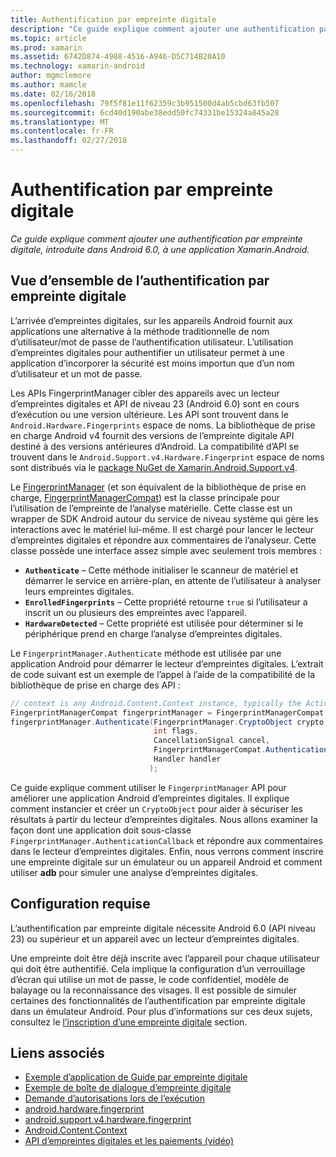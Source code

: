 ```yaml
---
title: Authentification par empreinte digitale
description: "Ce guide explique comment ajouter une authentification par empreinte digitale, introduite dans Android 6.0, à une application Xamarin.Android."
ms.topic: article
ms.prod: xamarin
ms.assetid: 6742D874-4988-4516-A946-D5C714B20A10
ms.technology: xamarin-android
author: mgmclemore
ms.author: mamcle
ms.date: 02/16/2018
ms.openlocfilehash: 79f5f81e11f62359c3b951500d4ab5cbd63fb507
ms.sourcegitcommit: 6cd40d190abe38edd50fc74331be15324a845a28
ms.translationtype: MT
ms.contentlocale: fr-FR
ms.lasthandoff: 02/27/2018
---
```

# <a name="fingerprint-authentication"></a>Authentification par empreinte digitale

_Ce guide explique comment ajouter une authentification par empreinte digitale, introduite dans Android 6.0, à une application Xamarin.Android._


## <a name="fingerprint-authentication-overview"></a>Vue d’ensemble de l’authentification par empreinte digitale

L’arrivée d’empreintes digitales, sur les appareils Android fournit aux applications une alternative à la méthode traditionnelle de nom d’utilisateur/mot de passe de l’authentification utilisateur. L’utilisation d’empreintes digitales pour authentifier un utilisateur permet à une application d’incorporer la sécurité est moins importun que d’un nom d’utilisateur et un mot de passe.

Les APIs FingerprintManager cibler des appareils avec un lecteur d’empreintes digitales et API de niveau 23 (Android 6.0) sont en cours d’exécution ou une version ultérieure. Les API sont trouvent dans le `Android.Hardware.Fingerprints` espace de noms. La bibliothèque de prise en charge Android v4 fournit des versions de l’empreinte digitale API destiné à des versions antérieures d’Android. La compatibilité d’API se trouvent dans le `Android.Support.v4.Hardware.Fingerprint` espace de noms sont distribués via le [package NuGet de Xamarin.Android.Support.v4](https://www.nuget.org/packages/Xamarin.Android.Support.v4/).

Le [FingerprintManager](http://developer.android.com/reference/android/hardware/fingerprint/FingerprintManager.html) (et son équivalent de la bibliothèque de prise en charge, [FingerprintManagerCompat](http://developer.android.com/reference/android/support/v4/hardware/fingerprint/FingerprintManagerCompat.html)) est la classe principale pour l’utilisation de l’empreinte de l’analyse matérielle. Cette classe est un wrapper de SDK Android autour du service de niveau système qui gère les interactions avec le matériel lui-même. Il est chargé pour lancer le lecteur d’empreintes digitales et répondre aux commentaires de l’analyseur. Cette classe possède une interface assez simple avec seulement trois membres :

* **`Authenticate`** &ndash; Cette méthode initialiser le scanneur de matériel et démarrer le service en arrière-plan, en attente de l’utilisateur à analyser leurs empreintes digitales.
* **`EnrolledFingerprints`** &ndash; Cette propriété retourne `true` si l’utilisateur a inscrit un ou plusieurs des empreintes avec l’appareil.
* **`HardwareDetected`** &ndash; Cette propriété est utilisée pour déterminer si le périphérique prend en charge l’analyse d’empreintes digitales.

Le `FingerprintManager.Authenticate` méthode est utilisée par une application Android pour démarrer le lecteur d’empreintes digitales. L’extrait de code suivant est un exemple de l’appel à l’aide de la compatibilité de la bibliothèque de prise en charge des API :

```csharp
// context is any Android.Content.Context instance, typically the Activity 
FingerprintManagerCompat fingerprintManager = FingerprintManagerCompat.From(context);
fingerprintManager.Authenticate(FingerprintManager.CryptoObject crypto,
                                int flags,
                                CancellationSignal cancel,
                                FingerprintManagerCompat.AuthenticationCallback callback,
                                Handler handler
                               );
```

Ce guide explique comment utiliser le `FingerprintManager` API pour améliorer une application Android d’empreintes digitales. Il explique comment instancier et créer un `CryptoObject` pour aider à sécuriser les résultats à partir du lecteur d’empreintes digitales. Nous allons examiner la façon dont une application doit sous-classe `FingerprintManager.AuthenticationCallback` et répondre aux commentaires dans le lecteur d’empreintes digitales. Enfin, nous verrons comment inscrire une empreinte digitale sur un émulateur ou un appareil Android et comment utiliser **adb** pour simuler une analyse d’empreintes digitales.

## <a name="requirements"></a>Configuration requise

L’authentification par empreinte digitale nécessite Android 6.0 (API niveau 23) ou supérieur et un appareil avec un lecteur d’empreintes digitales. 

Une empreinte doit être déjà inscrite avec l’appareil pour chaque utilisateur qui doit être authentifié. Cela implique la configuration d’un verrouillage d’écran qui utilise un mot de passe, le code confidentiel, modèle de balayage ou la reconnaissance des visages. Il est possible de simuler certaines des fonctionnalités de l’authentification par empreinte digitale dans un émulateur Android.  Pour plus d’informations sur ces deux sujets, consultez le [l’inscription d’une empreinte digitale](enrolling-fingerprint.md) section. 






## <a name="related-links"></a>Liens associés

- [Exemple d’application de Guide par empreinte digitale](https://developer.xamarin.com/samples/monodroid/FingerprintGuide/)
- [Exemple de boîte de dialogue d’empreinte digitale](https://developer.xamarin.com/samples/monodroid/android-m/FingerprintDialog/)
- [Demande d’autorisations lors de l’exécution](http://developer.android.com/training/permissions/requesting.html)
- [android.hardware.fingerprint](http://developer.android.com/reference/android/hardware/fingerprint/package-summary.html)
- [android.support.v4.hardware.fingerprint](http://developer.android.com/reference/android/support/v4/hardware/fingerprint/package-summary.html)
- [Android.Content.Context](https://developer.xamarin.com/api/type/Android.Content.Context/)
- [API d’empreintes digitales et les paiements (vidéo)](https://youtu.be/VOn7VrTRlA4)
